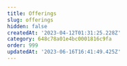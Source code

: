 ```yaml
---
title: Offerings
slug: offerings
hidden: false
createdAt: '2023-04-12T01:31:25.228Z'
category: 648c78a01e4bc0001816c9fa
order: 999
updatedAt: '2023-06-16T16:41:49.425Z'
---
```

